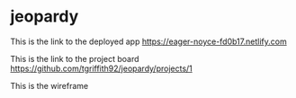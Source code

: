 # jeopardy

This is the link to the deployed app
https://eager-noyce-fd0b17.netlify.com

This is the link to the project board
https://github.com/tgriffith92/jeopardy/projects/1

This is the wireframe

